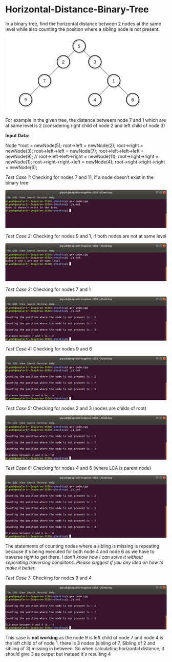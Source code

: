 # Horizontal-Distance-Binary-Tree

In a binary tree, find the horizontal distance between 2 nodes at the same level while also counting the position where a sibling node is not present.

![Binary Tree Example Image](/binary_tree_example_image.png)


For example in the given tree, the distance betweem node 7 and 1 which are at same level is 2 (considering right child of node 2 and left child of node 3)


**Input Data:**

Node *root = newNode(5); 
root->left = newNode(2); 
root->right = newNode(3); 
root->left->left = newNode(7); 
root->left->left->left = newNode(9);
// root->left->left->right = newNode(11);
root->right->right = newNode(1); 
root->right->right->left = newNode(4);
root->right->right->right = newNode(6);


*Test Case 1:* Checking for nodes 7 and 11, if a node doesn’t exist in the binary tree

![Test Case 1 Image](/images/testcase1.png)

*Test Case 2:* Checking for nodes 9 and 1, if both nodes are not at same level

![Test Case 2 Image](/images/testcase2.png)

*Test Case 3:* Checking for nodes 7 and 1

![Test Case 3 Image](/images/testcase3.png)

*Test Case 4:* Checking for nodes 9 and 6

![Test Case 4 Image](/images/testcase4.png)

*Test Case 5:* Checking for nodes 2 and 3 (nodes are childs of root)

![Test Case 5 Image](/images/testcase5.png)

*Test Case 6:* Checking for nodes 4 and 6 (where LCA is parent node)

![Test Case 6 Image](/images/testcase6.png)

The statements of counting nodes where a sibling is missing is repeating because it's being executed for both node 4 and node 6 as we have to traverse right to get there. *I don't know how I can solve it without seperating traversing condiitons. Please suggest if you any idea on how to make it better.*

*Test Case 7:* Checking for nodes 9 and 4

![Test Case 7 Image](/images/testcase7.png)

This case is **not working** as the node 9 is left child of node 7 and node 4 is the left child of of node 1, there is 3 nodes (sibling of 7, Sibling of 2 and sibling of 3) missing in between. So when calculating horizontal distance, it should give 3 as output but instead it's  resulting 4
